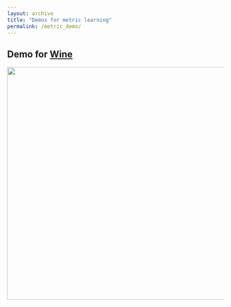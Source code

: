 ```yaml
---
layout: archive
title: "Demos for metric learning"
permalink: /metric_demo/
---
```


## Demo for [Wine](http://archive.ics.uci.edu/ml/datasets/Wine?_blank)
<img src="https://infhighdim.github.io/images/metric_demo.png" class="floatpic" width="1067" height="541">
